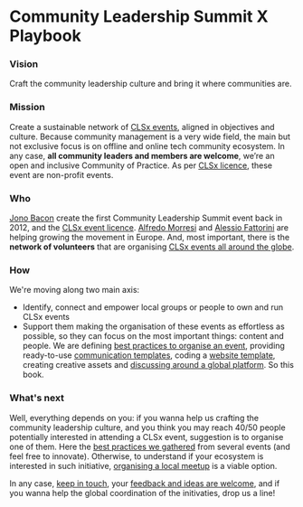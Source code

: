 # Community Leadership Summit X Playbook

### Vision

Craft the community leadership culture and bring it where communities are.

### Mission

Create a sustainable network of [CLSx events](http://www.communityleadershipsummit.com/clsx/license/), aligned in objectives and culture. Because community management is a very wide field, the main but not exclusive focus is on offline and online tech community ecosystem. In any case, **all community leaders and members are welcome**, we’re an open and inclusive Community of Practice. As per [CLSx licence](http://www.communityleadershipsummit.com/clsx/license/), these event are non-profit events.

### Who

[Jono Bacon](http://www.jonobacon.org/) create the first Community Leadership Summit event back in 2012, and the [CLSx event licence](http://www.communityleadershipsummit.com/clsx/license/). [Alfredo Morresi](http://www.rainbowbreeze.it/) and [Alessio Fattorini](https://it.linkedin.com/in/alefattorini) are helping growing the movement in Europe. And, most important, there is the **network of volunteers** that are organising [CLSx events all around the globe](/past-clsx-events.md).

### How

We're moving along two main axis:

* Identify, connect and empower local groups or people to own and run CLSx events
* Support them making the organisation of these events as effortless as possible, so they can focus on the most important things: content and people. We are defining [best practices to organise an event](clsx-in-a-box.md), providing ready-to-use [communication templates](/comms-template.md), coding a [website template](/site-template.md), creating creative assets and [discussing around a global platform](/slack-rules.md). So this book.

### What's next

Well, everything depends on you: if you wanna help us crafting the community leadership culture, and you think you may reach 40/50 people potentially interested in attending a CLSx event, suggestion is to organise one of them. Here the [best practices we gathered](/clsx-in-a-box.md) from several events \(and feel free to innovate\). Otherwise, to understand if your ecosystem is interested in such initiative, [organising a local meetup](/meetup.md) is a viable option.

In any case, [keep in touch](slack_or_forum), your [feedback and ideas are welcome](contact_us), and if you wanna help the global coordination of the initivaties, drop us a line!

